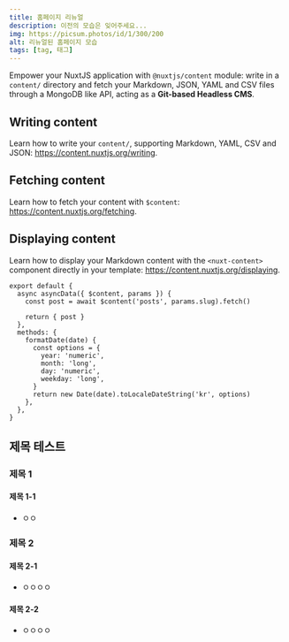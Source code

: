 ```yaml
---
title: 홈페이지 리뉴얼
description: 이전의 모습은 잊어주세요...
img: https://picsum.photos/id/1/300/200
alt: 리뉴얼된 홈페이지 모습
tags: [tag, 태그]
---
```


Empower your NuxtJS application with `@nuxtjs/content` module: write in a `content/` directory and fetch your Markdown, JSON, YAML and CSV files through a MongoDB like API, acting as a **Git-based Headless CMS**.

## Writing content

Learn how to write your `content/`, supporting Markdown, YAML, CSV and JSON: https://content.nuxtjs.org/writing.

## Fetching content

Learn how to fetch your content with `$content`: https://content.nuxtjs.org/fetching.

## Displaying content

Learn how to display your Markdown content with the `<nuxt-content>` component directly in your template: https://content.nuxtjs.org/displaying.

```js{3,5-7}[file-name.js]
export default {
  async asyncData({ $content, params }) {
    const post = await $content('posts', params.slug).fetch()

    return { post }
  },
  methods: {
    formatDate(date) {
      const options = {
        year: 'numeric',
        month: 'long',
        day: 'numeric',
        weekday: 'long',
      }
      return new Date(date).toLocaleDateString('kr', options)
    },
  },
}
```

## 제목 테스트
### 제목 1
#### 제목 1-1
- ㅇㅇ
### 제목 2
#### 제목 2-1
- ㅇㅇㅇㅇ
#### 제목 2-2
- ㅇㅇㅇㅇ
